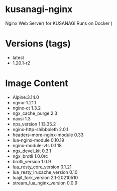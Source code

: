 # kusanagi-nginx

Nginx Web Server( for KUSANAGI Runs on Docker )

# Versions (tags)

- latest
- 1.20.1-r2

# Image Content

- Alpine:3.14.0
- nginx-1.21.1
- nginx-ct 1.3.2
- ngx_cache_purge 2.3
- naxsi 1.3
- nps_version 1.13.35.2
- nginx-http-shibboleth 2.0.1
- headers-more-nginx-module 0.33
- lua-nginx-module 0.10.19
- nginx-module-vts 0.1.18
- ngx_devel_kit 0.3.1
- ngx_brotli 1.0.0rc
- brotli_version 1.0.9
- lua_resty_core_version 0.1.21
- lua_resty_lrucache_version 0.10
- luajit_fork_version 2.1-20210510
- stream_lua_nginx_version 0.0.9

